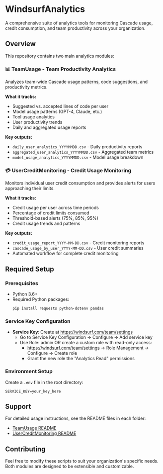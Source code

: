 # WindsurfAnalytics

A comprehensive suite of analytics tools for monitoring Cascade usage, credit consumption, and team productivity across your organization.

## Overview

This repository contains two main analytics modules:

### 📊 **TeamUsage** - Team Productivity Analytics
Analyzes team-wide Cascade usage patterns, code suggestions, and productivity metrics.

**What it tracks:**
- Suggested vs. accepted lines of code per user
- Model usage patterns (GPT-4, Claude, etc.)
- Tool usage analytics
- User productivity trends
- Daily and aggregated usage reports

**Key outputs:**
- `daily_user_analytics_YYYYMMDD.csv` - Daily productivity reports
- `aggregated_user_analytics_YYYYMMDD.csv` - Aggregated team metrics
- `model_usage_analytics_YYYYMMDD.csv` - Model usage breakdown

### 💳 **UserCreditMonitoring** - Credit Usage Monitoring
Monitors individual user credit consumption and provides alerts for users approaching their limits.

**What it tracks:**
- Credit usage per user across time periods
- Percentage of credit limits consumed
- Threshold-based alerts (75%, 85%, 95%)
- Credit usage trends and patterns

**Key outputs:**
- `credit_usage_report_YYYY-MM-DD.csv` - Credit monitoring reports
- `cascade_usage_by_user_YYYY-MM-DD.csv` - User credit summaries
- Automated workflow for complete credit monitoring

## Required Setup

### Prerequisites
- Python 3.6+
- Required Python packages:
  ```bash
  pip install requests python-dotenv pandas
  ```

### Service Key Configuration
- **Service Key**: Create at https://windsurf.com/team/settings
  - Go to Service Key Configuration → Configure → Add service key
  - Use Role: admin OR create a custom role with read-only access:
    - https://windsurf.com/team/settings → Role Management → Configure → Create role
    - Grant the new role the "Analytics Read" permissions

### Environment Setup
Create a `.env` file in the root directory:
```
SERVICE_KEY=your_key_here
```

## Support

For detailed usage instructions, see the README files in each folder:
- [TeamUsage README](TeamUsage/README.md)
- [UserCreditMonitoring README](UserCreditMonitoring/README_credit_usage_monitor.md)

## Contributing

Feel free to modify these scripts to suit your organization's specific needs. Both modules are designed to be extensible and customizable.
